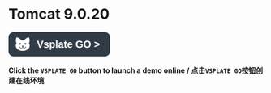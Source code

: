 # Tomcat 9.0.20

<a href="https://www.vsplate.com/?docker-compose=https://github.com/vsplate/dcenvs/tomcat/9.0.20"><img alt="VSPLATE GO" src="https://raw.githubusercontent.com/vsplate/images/master/vsgo_btn.png" width="200px"></a>

**Click the `VSPLATE GO` button to launch a demo online / 点击`VSPLATE GO`按钮创建在线环境**